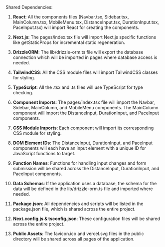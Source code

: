 Shared Dependencies:

1. **React**: All the components files (Navbar.tsx, Sidebar.tsx, MainColumn.tsx, MobileMenu.tsx, DistanceInput.tsx, DurationInput.tsx, PaceInput.tsx) will import React for creating the components.

2. **Next.js**: The pages/index.tsx file will import Next.js specific functions like getStaticProps for incremental static regeneration.

3. **DrizzleORM**: The lib/drizzle-orm.ts file will export the database connection which will be imported in pages where database access is needed.

4. **TailwindCSS**: All the CSS module files will import TailwindCSS classes for styling.

5. **TypeScript**: All the .tsx and .ts files will use TypeScript for type checking.

6. **Component Imports**: The pages/index.tsx file will import the Navbar, Sidebar, MainColumn, and MobileMenu components. The MainColumn component will import the DistanceInput, DurationInput, and PaceInput components.

7. **CSS Module Imports**: Each component will import its corresponding CSS module for styling.

8. **DOM Element IDs**: The DistanceInput, DurationInput, and PaceInput components will each have an input element with a unique ID for JavaScript functions to target.

9. **Function Names**: Functions for handling input changes and form submission will be shared across the DistanceInput, DurationInput, and PaceInput components.

10. **Data Schemas**: If the application uses a database, the schema for the data will be defined in the lib/drizzle-orm.ts file and imported where needed.

11. **Package.json**: All dependencies and scripts will be listed in the package.json file, which is shared across the entire project.

12. **Next.config.js & tsconfig.json**: These configuration files will be shared across the entire project.

13. **Public Assets**: The favicon.ico and vercel.svg files in the public directory will be shared across all pages of the application.